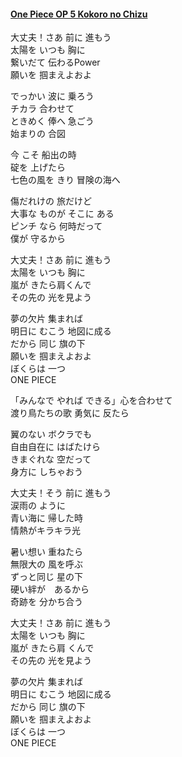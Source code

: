 #### [One Piece OP 5 Kokoro no Chizu](https://www.youtube.com/watch?v=1Hl_lDEP9Tg)  
大丈夫！さあ 前に 進もう  
太陽を いつも 胸に  
繋いだて 伝わるPower  
願いを 掴まえよおよ  

でっかい 波に 乗ろう  
チカラ 合わせて  
ときめく 俸へ 急ごう  
始まりの 合図  

今 こそ 船出の時  
碇を 上げたら  
七色の風を きり 冒険の海へ  

傷だれけの 旅だけど  
大事な ものが そこに ある  
ピンチ なら 何時だって  
僕が 守るから  

大丈夫！さあ 前に 進もう  
太陽を いつも 胸に  
嵐が きたら肩くんで  
その先の 光を見よう  

夢の欠片 集まれば  
明日に むこう 地図に成る  
だから 同じ 旗の下  
願いを 掴まえよおよ  
ぼくらは 一つ  
ONE PIECE  

「みんなで やれば できる」心を合わせて  
渡り鳥たちの歌 勇気に 反たら  

翼のない ボクラでも  
自由自在に はばたけら  
きまぐれな 空だって  
身方に しちゃおう  

大丈夫！そう 前に 進もう  
涙雨の ように  
青い海に 帰した時  
情熱がキラキラ光  

暑い想い 重ねたら  
無限大の 風を呼ぶ  
ずっと同じ 星の下  
硬い絆が　あるから  
奇跡を 分かち合う  

大丈夫！さあ 前に 進もう  
太陽を いつも 胸に  
嵐が きたら肩 くんで  
その先の 光を見よう  

夢の欠片 集まれば  
明日に むこう 地図に成る  
だから 同じ 旗の下  
願いを 掴まえよおよ  
ぼくらは 一つ  
ONE PIECE